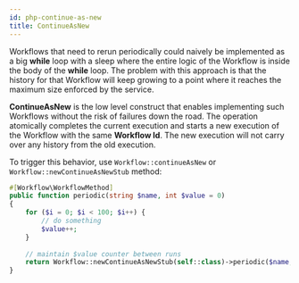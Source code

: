 ```yaml
---
id: php-continue-as-new
title: ContinueAsNew
---
```


Workflows that need to rerun periodically could naively be implemented as a big **while** loop with
a sleep where the entire logic of the Workflow is inside the body of the **while** loop. The problem
with this approach is that the history for that Workflow will keep growing to a point where it
reaches the maximum size enforced by the service.

**ContinueAsNew** is the low level construct that enables implementing such Workflows without the
risk of failures down the road. The operation atomically completes the current execution and starts
a new execution of the Workflow with the same **Workflow Id**. The new execution will not carry
over any history from the old execution.

To trigger this behavior, use `Workflow::continueAsNew` or `Workflow::newContinueAsNewStub` method:

```php
#[Workflow\WorkflowMethod]
public function periodic(string $name, int $value = 0)
{
    for ($i = 0; $i < 100; $i++) {
        // do something
        $value++;
    }
    
    // maintain $value counter between runs
    return Workflow::newContinueAsNewStub(self::class)->periodic($name, $value);
}
```